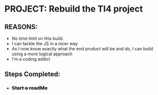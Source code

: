 # PROJECT: Rebuild the TI4 project

## REASONS: 
- No time limit on this build.
- I can tackle the JS in a nicer way
- As I now know exactly what the end product will be and do, I can build using a more logical approach
- I'm a coding addict


## Steps Completed:
- ### ~~Start a readMe~~
